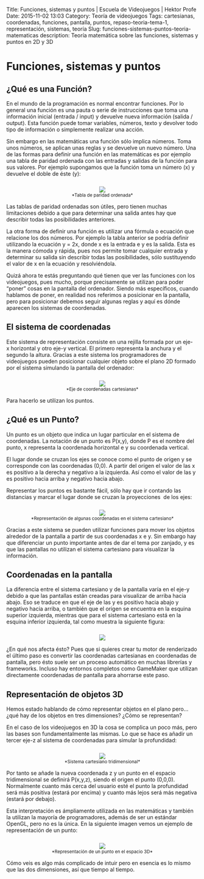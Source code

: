 Title: Funciones, sistemas y puntos | Escuela de Videojuegos | Hektor Profe
Date: 2015-11-02 13:03
Category: Teoría de videojuegos
Tags: cartesianas, coordenadas, funciones, pantalla, puntos, repaso-teoria-tema-1, representación, sistemas, teoría
Slug: funciones-sistemas-puntos-teoria-matematicas
description: Teoría matemática sobre las funciones, sistemas y puntos en 2D y 3D

# Funciones, sistemas y puntos

## ¿Qué es una Función?

En el mundo de la programación es normal encontrar funciones. Por lo
general una función es una pauta o serie de instrucciones que toma una
información inicial (entrada / input) y devuelve nueva información
(salida / output). Esta función puede tomar variables, números, texto y
devolver todo tipo de información o simplemente realizar una
acción.

Sin embargo en las matemáticas una función sólo implica números. Toma
unos números, se aplican unas reglas y se devuelve un nuevo número. Una
de las formas para definir una función en las matemáticas es por ejemplo
una tabla de paridad ordenada con las entradas y salidas de la función
para sus valores. Por ejemplo supongamos que la función toma un número
(x) y devuelve el doble de éste (y):

<div style="text-align:center;margin-top:25px"><img src="{{cdn}}/wp-content/uploads/2015/11/tabla-de-pares.png"/></div>
<small style="display:block;text-align:center;padding: 0 15px;">*Tabla de paridad ordenada*</small> 

Las tablas de paridad ordenadas son útiles, pero tienen muchas
limitaciones debido a que para determinar una salida antes hay que
describir todas las posibilidades
anteriores.

La otra forma de definir una función es utilizar una fórmula o ecuación
que relacione los dos números. Por ejemplo la tabla anterior se podría
definir utilizando la ecuación y = 2x, donde x es la entrada e y es la
salida. Esta es la manera cómoda y rápida, pues nos permite tomar
cualquier entrada y determinar su salida sin describir todas las
posibilidades, sólo sustituyendo el valor de x en la ecuación y
resolviéndola.

Quizá ahora te estás preguntando qué tienen que ver las funciones con
los videojuegos, pues mucho, porque precisamente se utilizan para poder
“poner” cosas en la pantalla del ordenador. Siendo más específicos,
cuando hablamos de poner, en realidad nos referimos a posicionar en la
pantalla, pero para posicionar debemos seguir algunas reglas y aquí es
dónde aparecen los sistemas de coordenadas.

## El sistema de coordenadas

Este sistema de representación consiste en una rejilla formada por un
eje-x horizontal y otro eje-y vertical. El primero representa la anchura
y el segundo la altura. Gracias a este sistema los programadores de
videojuegos pueden posicionar cualquier objeto sobre el plano 2D formado
por el sistema simulando la pantalla del
ordenador:

<div style="text-align:center;margin-top:25px"><img src="{{cdn}}/wp-content/uploads/2015/11/sistema-2D.png"/></div>
<small style="display:block;text-align:center;padding: 0 15px;">*Eje de coordenadas cartesianas*</small> 

Para hacerlo se utilizan los puntos.

## ¿Qué es un Punto?

Un punto es un objeto que indica un lugar particular en el sistema de
coordenadas. La notación de un punto es P(x,y), donde P es el nombre del
punto, x representa la coordenada horizontal e y su coordenada
vertical.

El lugar donde se cruzan los ejes se conoce como el punto de origen y
se corresponde con las coordenadas (0,0). A partir del origen el valor
de las x es positivo a la derecha y negativo a la izquierda. Así como el
valor de las y es positivo hacia arriba y negativo hacia
abajo.

Representar los puntos es bastante fácil, sólo hay que ir contando las
distancias y marcar el lugar donde se cruzan la proyecciones  de los
ejes:

<div style="text-align:center;margin-top:25px"><img src="{{cdn}}/wp-content/uploads/2015/11/coordenadas-2D.png"/></div>
<small style="display:block;text-align:center;padding: 0 15px;">*Representación de algunas coordenadas en el sistema cartesiano*</small> 

Gracias a este sistema se pueden utilizar funciones para mover los
objetos alrededor de la pantalla a partir de sus coordenadas x e y. Sin
embargo hay que diferenciar un punto importante antes de dar el tema por
zanjado, y es que las pantallas no utilizan el sistema cartesiano para
visualizar la información.

## Coordenadas en la pantalla

La diferencia entre el sistema cartesiano y de la pantalla varía en el
eje-y debido a que las pantallas están creadas para visualizar de arriba
hacia abajo. Eso se traduce en que el eje de las y es positivo hacia
abajo y negativo hacia arriba, o también que el origen se encuentra en
la esquina superior izquierda, mientras que para el sistema cartesiano
está en la esquina inferior izquierda, tal como muestra la siguiente
figura:

<div style="text-align:center;margin-top:25px"><img src="{{cdn}}/wp-content/uploads/2015/11/sistemas-pantalla-cartesiano.png"/></div>

¿En qué nos afecta ésto? Pues que si quieres crear tu motor de
renderizado el último paso es convertir las coordenadas cartesianas en
coordenadas de pantalla, pero ésto suele ser un proceso automático en
muchas librerías y frameworks. Incluso hay entornos completos como
GameMaker que utilizan directamente coordenadas de pantalla para
ahorrarse este paso.

## Representación de objetos 3D

Hemos estado hablando de cómo representar objetos en el plano pero...
¿qué hay de los objetos en tres dimensiones? ¿Cómo se
representan?

En el caso de los videojuegos en 3D la cosa se complica un poco más,
pero las bases son fundamentalmente las mismas. Lo que se hace es añadir
un tercer eje-z al sistema de coordenadas para simular la
profundidad:

<div style="text-align:center;margin-top:25px"><img src="{{cdn}}/wp-content/uploads/2015/11/sistema-3d.png"/></div>
<small style="display:block;text-align:center;padding: 0 15px;">*Sistema cartesiano tridimensional*</small> 

Por tanto se añade la nueva coordenada z y un punto en el espacio
tridimensional se definirá P(x,y,z), siendo el origen el punto (0,0,0).
Normalmente cuanto más cerca del usuario esté el punto la profundidad
será más positiva (estará por encima) y cuanto más lejos será más
negativa (estará por debajo).

Esta interpretación es ámpliamente utilizada en las matemáticas y
también la utilizan la mayoría de programadores, además de ser un
estándar OpenGL, pero no es la única. En la siguiente imagen vemos un
ejemplo de representación de un punto:

<div style="text-align:center;margin-top:25px"><img src="{{cdn}}/wp-content/uploads/2015/11/espacio-tridimensional.png"/></div>
<small style="display:block;text-align:center;padding: 0 15px;">*Representación de un punto en el espacio 3D*</small> 

Cómo veis es algo más complicado de intuir pero en esencia es lo mismo
que las dos dimensiones, así que tiempo al tiempo.

<style>
@media (max-width: 1219.9px){
    .md-nav__item:last-child {
        display: inherit !important;
    }
}

@media (max-width: 667.9px){

    h2 {
        width: 100%;
    }

    .md-typeset h2{
        margin-top: 0;
    }

    .md-main__inner {
        padding-top:0.4em;
    }
}

@media (min-width: 1219.9px){
    .md-nav__link--active {
        padding-left:0 !important;
    }
}
</style>